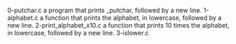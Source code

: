 0-putchar.c  a program that prints _putchar, followed by a new line.
1-alphabet.c  a function that prints the alphabet, in lowercase, followed by a new line.
2-print_alphabet_x10.c a function that prints 10 times the alphabet, in lowercase, followed by a new line.
3-islower.c
